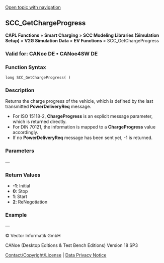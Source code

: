 [Open topic with navigation](../../../../../CANoeDEFamily.htm#Topics/CAPLFunctions/SmartCharging/Functions/CAPLfunctionSCCGetChargeProgress.md)

## SCC_GetChargeProgress

**CAPL Functions** » **Smart Charging** » **SCC Modeling Libraries (Simulation Setup)** » **V2G Simulation Data** » **EV Functions** » SCC_GetChargeProgress

### Valid for: CANoe DE • CANoe4SW DE

### Function Syntax

```plaintext
long SCC_GetChargeProgress( )
```

### Description

Returns the charge progress of the vehicle, which is defined by the last transmitted **PowerDeliveryReq** message.

- For ISO 15118-2, **ChargeProgress** is an explicit message parameter, which is returned directly.
- For DIN 70121, the information is mapped to a **ChargeProgress** value accordingly.
- If no **PowerDeliveryReq** message has been sent yet, -1 is returned.

### Parameters

—

### Return Values

- **-1**: Initial
- **0**: Stop
- **1**: Start
- **2**: ReNegotiation

### Example

—

© Vector Informatik GmbH

CANoe (Desktop Editions & Test Bench Editions) Version 18 SP3

[Contact/Copyright/License](../../../Shared/ContactCopyrightLicense.md) | [Data Privacy Notice](https://www.vector.com/int/en/company/get-info/privacy-policy/)
